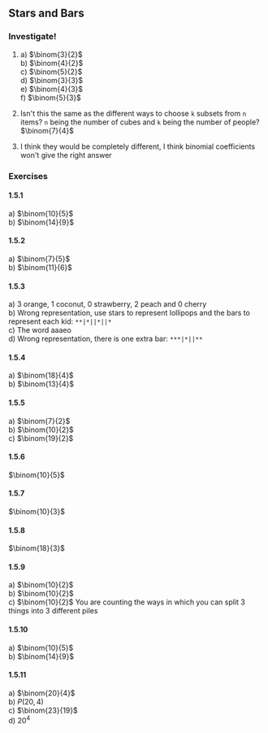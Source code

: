 ## Stars and Bars
### Investigate!
1. a) $\binom{3}{2}$  
   b) $\binom{4}{2}$  
   c) $\binom{5}{2}$  
   d) $\binom{3}{3}$  
   e) $\binom{4}{3}$  
   f) $\binom{5}{3}$  

2. Isn't this the same as the different ways to choose `k` subsets from `n` items? `n` being the number of cubes and `k` being the number of people? $\binom{7}{4}$  

3. I think they would be completely different, I think binomial coefficients won't give the right answer


### Exercises

#### 1.5.1
a) $\binom{10}{5}$  
b) $\binom{14}{9}$  


#### 1.5.2
a) $\binom{7}{5}$  
b) $\binom{11}{6}$  


#### 1.5.3
a) 3 orange, 1 coconut, 0 strawberry, 2 peach and 0 cherry  
b) Wrong representation, use stars to represent lollipops and the bars to represent each kid: `**|*||*||*`  
c) The word aaaeo  
d) Wrong representation, there is one extra bar: `***|*||**`


#### 1.5.4
a) $\binom{18}{4}$  
b) $\binom{13}{4}$  


#### 1.5.5
a) $\binom{7}{2}$  
b) $\binom{10}{2}$  
c) $\binom{19}{2}$  


#### 1.5.6
$\binom{10}{5}$


#### 1.5.7
$\binom{10}{3}$


#### 1.5.8
$\binom{18}{3}$


#### 1.5.9
a) $\binom{10}{2}$  
b) $\binom{10}{2}$  
c) $\binom{10}{2}$ You are counting the ways in which you can split 3 things into 3 different piles  


#### 1.5.10
a) $\binom{10}{5}$  
b) $\binom{14}{9}$  


#### 1.5.11
a) $\binom{20}{4}$  
b) $P(20, 4)$  
c) $\binom{23}{19}$  
d) $20^4$  
